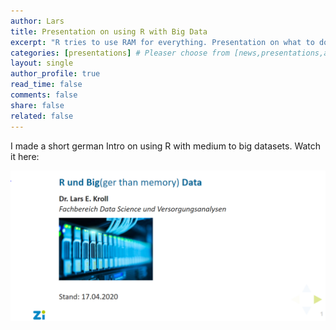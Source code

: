 ```yaml
---
author: Lars
title: Presentation on using R with Big Data
excerpt: "R tries to use RAM for everything. Presentation on what to do if it's too small [German]"
categories: [presentations] # Pleaser choose from [news,presentations,articles,projects,reports]
layout: single
author_profile: true
read_time: false
comments: false
share: false
related: false
---
```


I made a short german Intro on using R with medium to big datasets. Watch it here:

[![image-left](/assets/posts/20200414_r_and_bigdata-pres.PNG)](https://www.zidatasciencelab.de/2020-04-pres-randbigdata/Presentation_RandBigData.html#/r-und-bigger-than-memory-data)



